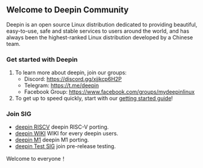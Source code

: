 ## Welcome to Deepin Community

Deepin is an open source Linux distribution dedicated to providing beautiful, easy-to-use, safe and stable services to users around the world, and has always been the highest-ranked Linux distribution developed by a Chinese team.

### Get started with Deepin

1. To learn more about deepin, join our groups:
   - Discord: <https://discord.gg/xjjkcp6H2P>
   - Telegram: <https://t.me/deepin>
   - Facebook Group: <https://www.facebook.com/groups/mydeepinlinux>
2. To get up to speed quickly, start with our [getting started guide](https://wiki.deepin.org/en/home)!

### Join SIG

- [deepin RISCV](https://github.com/linuxdeepin/deepin-riscv) deepin RISC-V porting.
- [deepin WIKI](https://github.com/linuxdeepin/wiki.deepin.org) WIKI for every deepin users.
- [deepin M1](https://github.com/linuxdeepin/deepin-m1) deepin M1 porting.
- [deepin Test SIG](https://github.com/deepin-community/SIG/tree/master/sig/deepin-testsig) join pre-release testing.

Welcome to everyone！
